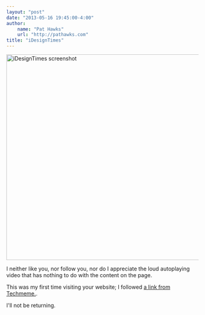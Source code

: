 ```yaml
--- 
layout: "post"  
date: "2013-05-16 19:45:00-4:00"  
author:  
    name: "Pat Hawks"  
    url: "http://pathawks.com"
title: "iDesignTimes"  
---
```


<a href="http://www.flickr.com/photos/pathawks/8748619258/" title="iDesignTimes screenshot"><img src="http://farm9.staticflickr.com/8537/8748619258_084d8e7925_c.jpg" width="800" height="539" alt="iDesignTimes screenshot"></a>

I neither like you, nor follow you, nor do I appreciate the loud autoplaying video that has nothing to do with the content on the page.

This was my first time visiting your website; I followed [a link from Techmeme.](http://www.techmeme.com/130517/p28#a130517p28).

I'll not be returning.

